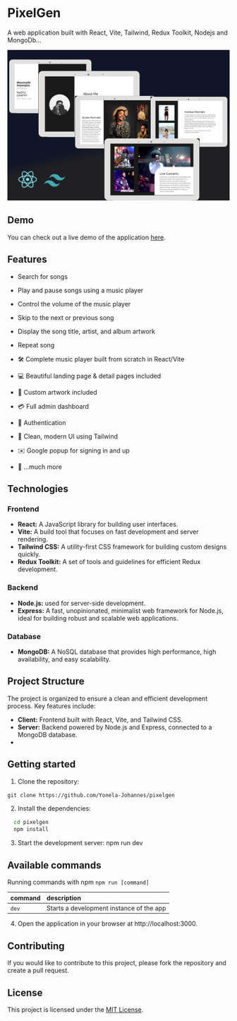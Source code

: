 # PixelGen

A web application built with React, Vite, Tailwind, Redux Toolkit, Nodejs and MongoDb...

![Project Image](client/src/images/../../../src/assets/portfolio.png)

## Demo

You can check out a live demo of the application [here](https://pixelgen.vercel.app).

## Features

- Search for songs
- Play and pause songs using a music player
- Control the volume of the music player
- Skip to the next or previous song
- Display the song title, artist, and album artwork
- Repeat song

- 🛠️ Complete music player built from scratch in React/Vite
- 💻 Beautiful landing page & detail pages included
- 🎨 Custom artwork included
- 💳 Full admin dashboard
- 🔑 Authentication
- 🌟 Clean, modern UI using Tailwind
- ✉️ Google popup for signing in and up
- 🎁 ...much more

## Technologies

### Frontend
- **React:** A JavaScript library for building user interfaces.
- **Vite:** A build tool that focuses on fast development and server rendering.
- **Tailwind CSS:** A utility-first CSS framework for building custom designs quickly.
- **Redux Toolkit:** A set of tools and guidelines for efficient Redux development.

### Backend
- **Node.js:** used for server-side development.
- **Express:** A fast, unopinionated, minimalist web framework for Node.js, ideal for building robust and scalable web applications.

### Database
- **MongoDB:** A NoSQL database that provides high performance, high availability, and easy scalability.

## Project Structure

The project is organized to ensure a clean and efficient development process. Key features include:

- **Client:** Frontend built with React, Vite, and Tailwind CSS.
- **Server:** Backend powered by Node.js and Express, connected to a MongoDB database.
-
## Getting started

1. Clone the repository:

```~~bash~~
git clone https://github.com/Yonela-Johannes/pixelgen

```

2. Install the dependencies:
  ```bash
    cd pixelgen
    npm install
  ```

3. Start the development server:
npm run dev

## Available commands

Running commands with npm `npm run [command]`

| command         | description                              |
| :-------------- | :--------------------------------------- |
| `dev`           | Starts a development instance of the app |

4. Open the application in your browser at http://localhost:3000.

## Contributing

If you would like to contribute to this project, please fork the repository and create a pull request.

## License

This project is licensed under the [MIT License](LICENSE).
